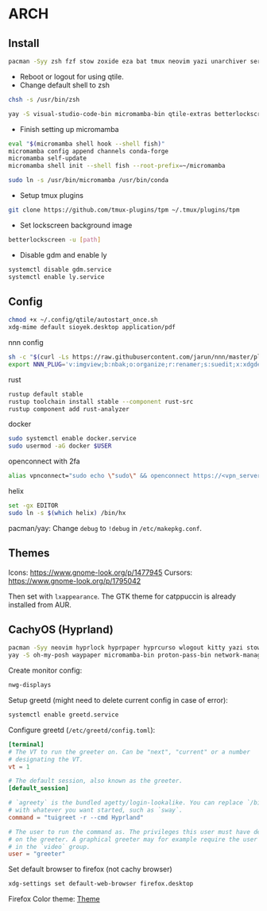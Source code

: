# ARCH

## Install
```bash
pacman -Syy zsh fzf stow zoxide eza bat tmux neovim yazi unarchiver serpl btop qtile ttf-maple ttf-firacode-nerd ttf-jetbrains-mono-nerd kitty rofi rofimoji rofi-calc lightdm-gtk-greeter eog eog-plugins picom thunar thunar-archive-plugin flameshot obs-studio obsidian go rustup docker fd thefuck yazi polkit-gnome inkscape helix qpdf ly nm-connection-editor brightnessctl github-cli ruff-lsp ripgrep xclip python-pipx discord diskonaut lazygit jupyterlab jupyterlab-pygments jupyterlab-widgets jupyterlab-lsp
```

- Reboot or logout for using qtile.
- Change default shell to zsh

```bash
chsh -s /usr/bin/zsh
```

```bash
yay -S visual-studio-code-bin micromamba-bin qtile-extras betterlockscreen ocs-url streamdeck-ui sioyek onedrive-abraunegg nvidia-container-toolkit catppuccin-gtk-theme-mocha pyright typst-lsp tdf-git oh-my-posh sampler
```

- Finish setting up micromamba

```bash
eval "$(micromamba shell hook --shell fish)"
micromamba config append channels conda-forge
micromamba self-update
micromamba shell init --shell fish --root-prefix=~/micromamba

sudo ln -s /usr/bin/micromamba /usr/bin/conda
```

- Setup tmux plugins

```bash
git clone https://github.com/tmux-plugins/tpm ~/.tmux/plugins/tpm
```

- Set lockscreen background image

```bash
betterlockscreen -u [path]
```

- Disable gdm and enable ly

```bash
systemctl disable gdm.service
systemctl enable ly.service
```

## Config

```bash
chmod +x ~/.config/qtile/autostart_once.sh
xdg-mime default sioyek.desktop application/pdf
```
nnn config
```bash
sh -c "$(curl -Ls https://raw.githubusercontent.com/jarun/nnn/master/plugins/getplugs)"
export NNN_PLUG='v:imgview;b:nbak;o:organize;r:renamer;s:suedit;x:xdgdefault'
```

rust
```bash
rustup default stable
rustup toolchain install stable --component rust-src
rustup component add rust-analyzer
```

docker
```bash
sudo systemctl enable docker.service	
sudo usermod -aG docker $USER
```

openconnect with 2fa
```bash
alias vpnconnect="sudo echo \"sudo\" && openconnect https://<vpn_server> --useragent=AnyConnect --cookieonly | sudo openconnect https://<vpn_server> --useragent=AnyConnect --cookie-on-stdin"
```

helix
```bash
set -gx EDITOR
sudo ln -s $(which helix) /bin/hx
```

pacman/yay: Change `debug` to `!debug` in `/etc/makepkg.conf`.

## Themes
Icons: https://www.gnome-look.org/p/1477945
Cursors: https://www.gnome-look.org/p/1795042

Then set with `lxappearance`. The GTK theme for catppuccin is already installed from AUR.

## CachyOS (Hyprland)
```bash
pacman -Syy neovim hyprlock hyprpaper hyprcurso wlogout kitty yazi stow yay zoxide ttf-iosevkaterm-nerd ttf-hack-nerd fd ripgrep firefox lazygit pyright nodejs npm rustup visidata openconnect blueman csvlens fx adw-gtk-theme python-pywal
yay -S oh-my-posh waypaper micromamba-bin proton-pass-bin network-manager-applet nwg-displays greetd-tuigreet ags-hyprpanel-git ptpython
```

Create monitor config:
```bash
nwg-displays
```

Setup greetd (might need to delete current config in case of error):
```bash
systemctl enable greetd.service
```

Configure greetd (`/etc/greetd/config.toml`):
```toml
[terminal]
# The VT to run the greeter on. Can be "next", "current" or a number
# designating the VT.
vt = 1

# The default session, also known as the greeter.
[default_session]

# `agreety` is the bundled agetty/login-lookalike. You can replace `/bin/sh`
# with whatever you want started, such as `sway`.
command = "tuigreet -r --cmd Hyprland"

# The user to run the command as. The privileges this user must have depends
# on the greeter. A graphical greeter may for example require the user to be
# in the `video` group.
user = "greeter"
```

Set default browser to firefox (not cachy browser)
```bash
xdg-settings set default-web-browser firefox.desktop
```

Firefox Color theme:
[Theme](https://color.firefox.com/?theme=XQAAAAInAgAAAAAAAABBqYhm849SCicxcT-BCXcGHf3p79EhVPS3-jvQ_Kw8eaBdnrbHMhZhXx7H67W4vuBchVhCxt9o2Jz_Cg2qOXgtjKp_lZB8Qf_ZiZ_xjMq2lCE8jHzVkJiX8rEzneMPJxJMDB-IWd8Rju4sf1XvDQCNFjwwaUd9bHiwwQezEDKG8pIUyOXl_bgp3SeH0CBw5M2rXieWWXrT-pJA9km_KM7Z8daFdj2KXQwn-i1SGKDaXhBJB8pf1OiRbFXpyXGjSEhKvOLwqgYXwFT86gdSCv2uZHrlmj2_8HIv58CLFuTFtKj73Es83Au8T7eHDpYO8YuBravkgSGlMD2CDaGpziENlLs4hSyGmB2ad1Afm_b_qhqWsDdeJfFrMBB98Exf3puhWrfdTWmxuLMgrNo3uxJtqKcK223Y__3TFM8)
